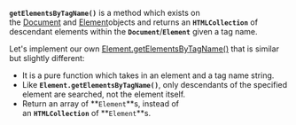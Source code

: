 **`getElementsByTagName()`** is a method which exists on the [Document](https://developer.mozilla.org/en-US/docs/Web/API/Document/getElementsByTagName) and [Element](https://developer.mozilla.org/en-US/docs/Web/API/Element/getElementsByTagName)objects and returns an **`HTMLCollection`** of descendant elements within the **`Document`**/**`Element`** given a tag name.

Let's implement our own [Element.getElementsByTagName()](https://developer.mozilla.org/en-US/docs/Web/API/Element/getElementsByTagName) that is similar but slightly different:

- It is a pure function which takes in an element and a tag name string.
- Like **`Element.getElementsByTagName()`**, only descendants of the specified element are searched, not the element itself.
- Return an array of **`Element`**s, instead of an **`HTMLCollection`** of **`Element`**s.
